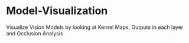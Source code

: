 # Model-Visualization
Visualize Vision Models by looking at Kernel Maps, Outputs in each layer and Occlusion Analysis
